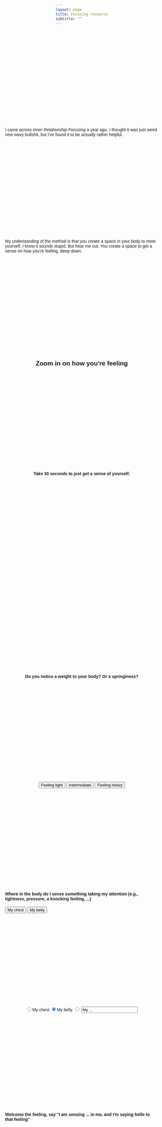 ```yaml
---
layout: page
title: Focusing resource
subtitle: ""
---
```


<style type="text/css" rel="stylesheet">  
body {
   font-family: sans-serif;
   display: grid;
   height: 100vh;
   place-items: center;
 }
.base-timer {
  position: relative;
  width: 300px;
  height: 300px;
}

.base-timer__svg {
  transform: scaleX(-1);
}

.base-timer__circle {
  fill: none;
  stroke: none;
}

.base-timer__path-elapsed {
  stroke-width: 7px;
  stroke: grey;
}

.base-timer__path-remaining {
  stroke-width: 7px;
  stroke-linecap: round;
  transform: rotate(90deg);
  transform-origin: center;
  transition: 1s linear all;
  fill-rule: nonzero;
  stroke: currentColor;
}

.base-timer__path-remaining.green {
  color: rgb(65, 184, 131);
}

.base-timer__path-remaining.orange {
  color: orange;
}

.base-timer__path-remaining.red {
  color: red;
}

.base-timer__label {
  position: absolute;
  width: 300px;
  height: 300px;
  top: 0;
  display: flex;
  align-items: center;
  justify-content: center;
  font-size: 48px;
}
</style>




I came across *Inner Relationship Focusing* a year ago. I thought it was just weird new wavy bullshit, but I've found it to be actually rather helpful.

My understanding of the method is that you create a space in your body to meet yourself. I know it sounds stupid. But hear me out. You create a space to get a sense on how you're feeling, deep down. 

## Zoom in on how you're feeling
#### Take 30 seconds to just get a sense of yourself.
<div id="app"></div>

#### Do you notice a weight to your body? Or a springiness?
<button id="option1">Feeling light</button> 
<button id="option1">Intermediate</button>
<button id="option1">Feeling heavy</button>


<div id="Q2" class="hidden">
<h4> Where in the body do I sense something taking my attention (e.g., tightness, pressure, a knocking feeling, ...)</h4>
  <button id="option2">My chest</button> 
  <button id="option2">My belly</button>
</div>

<div>
<input type="radio" name="optradio">My chest
<input type="radio" name="optradio" checked>My belly
<input type="radio" name="optradio"> <input type="text" value="My ...">
</div>

#### Welcome the feeling, say "I am sensing ... in me, and I'm saying hello to that feeling"



<script>
var btnYes = document.getElementById('option1');
var optYes = document.getElementById('option1-yes');
var btnNo  = document.getElementById('option1no');
var optNo  = document.getElementById('option1-no');

btnYes.addEventListener('click', function(){
  optYes.className = ''; 
  optNo.className = 'hidden';
});

btnNo.addEventListener('click', function(){
  optNo.className = '';
  optYes.className = 'hidden';
});
  
  
  
  
  
  
  
  // Credit: Mateusz Rybczonec

const FULL_DASH_ARRAY = 283;
const WARNING_THRESHOLD = 10;
const ALERT_THRESHOLD = 5;

const COLOR_CODES = {
  info: {
    color: "green"
  },
  warning: {
    color: "orange",
    threshold: WARNING_THRESHOLD
  },
  alert: {
    color: "red",
    threshold: ALERT_THRESHOLD
  }
};

const TIME_LIMIT = 30;
let timePassed = 0;
let timeLeft = TIME_LIMIT;
let timerInterval = null;
let remainingPathColor = COLOR_CODES.info.color;

document.getElementById("app").innerHTML = `
<div class="base-timer">
  <svg class="base-timer__svg" viewBox="0 0 100 100" xmlns="http://www.w3.org/2000/svg">
    <g class="base-timer__circle">
      <circle class="base-timer__path-elapsed" cx="50" cy="50" r="45"></circle>
      <path
        id="base-timer-path-remaining"
        stroke-dasharray="283"
        class="base-timer__path-remaining ${remainingPathColor}"
        d="
          M 50, 50
          m -45, 0
          a 45,45 0 1,0 90,0
          a 45,45 0 1,0 -90,0
        "
      ></path>
    </g>
  </svg>
  <span id="base-timer-label" class="base-timer__label">${formatTime(
    timeLeft
  )}</span>
</div>
`;

startTimer();

function onTimesUp() {
  clearInterval(timerInterval);
}

function startTimer() {
  timerInterval = setInterval(() => {
    timePassed = timePassed += 1;
    timeLeft = TIME_LIMIT - timePassed;
    document.getElementById("base-timer-label").innerHTML = formatTime(
      timeLeft
    );
    setCircleDasharray();
    setRemainingPathColor(timeLeft);

    if (timeLeft === 0) {
      onTimesUp();
    }
  }, 1000);
}

function formatTime(time) {
  const minutes = Math.floor(time / 60);
  let seconds = time % 60;

  if (seconds < 10) {
    seconds = `0${seconds}`;
  }

  return `${minutes}:${seconds}`;
}

function setRemainingPathColor(timeLeft) {
  const { alert, warning, info } = COLOR_CODES;
  if (timeLeft <= alert.threshold) {
    document
      .getElementById("base-timer-path-remaining")
      .classList.remove(warning.color);
    document
      .getElementById("base-timer-path-remaining")
      .classList.add(alert.color);
  } else if (timeLeft <= warning.threshold) {
    document
      .getElementById("base-timer-path-remaining")
      .classList.remove(info.color);
    document
      .getElementById("base-timer-path-remaining")
      .classList.add(warning.color);
  }
}

function calculateTimeFraction() {
  const rawTimeFraction = timeLeft / TIME_LIMIT;
  return rawTimeFraction - (1 / TIME_LIMIT) * (1 - rawTimeFraction);
}

function setCircleDasharray() {
  const circleDasharray = `${(
    calculateTimeFraction() * FULL_DASH_ARRAY
  ).toFixed(0)} 283`;
  document
    .getElementById("base-timer-path-remaining")
    .setAttribute("stroke-dasharray", circleDasharray);
}
</script>
